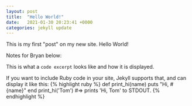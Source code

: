```yaml
---
layout: post
title:  "Hello World!"
date:   2021-01-30 20:23:41 +0000
categories: jekyll update
---
```

This is my first "post" on my new site.  Hello World!

Notes for Bryan below:

This is what a `code excerpt` looks like and how it is displayed.

If you want to include Ruby code in your site, Jekyll supports that, and can display it like this:
{% highlight ruby %}
def print_hi(name)
  puts "Hi, #{name}"
end
print_hi('Tom')
#=> prints 'Hi, Tom' to STDOUT.
{% endhighlight %}
